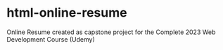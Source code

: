# html-online-resume
Online Resume created as capstone project for the Complete 2023 Web Development Course (Udemy)
